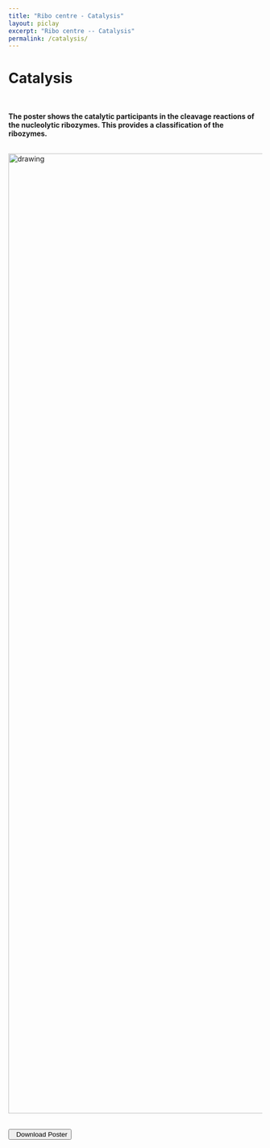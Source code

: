 ```yaml
---
title: "Ribo centre - Catalysis"
layout: piclay
excerpt: "Ribo centre -- Catalysis"
permalink: /catalysis/
---
```




# Catalysis

<br>

 **The poster shows the catalytic participants in the cleavage reactions of the nucleolytic ribozymes. This provides a classification of the ribozymes.**<br><br>



<img src="https://www.ribocentre.org/images/CalaPic/cala.png" alt="drawing" style="weight:900px;height:1900px;display:block;margin:0 auto;" class="img-responsive"><br>

<a href="https://www.ribocentre.org/images/CalaPic/Calalysis-poster.pdf" target="_blank" download="Calalysis-poster.pdf"><button class="btn btn-secondary"><span class="glyphicon glyphicon-download-alt"></span>&nbsp;&nbsp;Download Poster</button></a><br><br>



